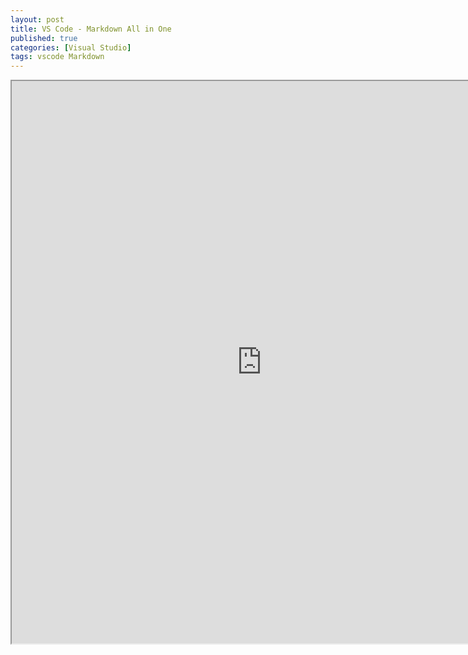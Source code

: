 ```yaml
---
layout: post
title: VS Code - Markdown All in One
published: true
categories: [Visual Studio]
tags: vscode Markdown
---
```

<iframe width="800" height="900" src="https://docs.google.com/document/d/e/2PACX-1vSzwxWA0CoyvEsu0xKhO3uIftGQXR2_-vW-TKGHDMUGo7nvJLo0PG2b6JfbBWr_eXAYhqewmoTqvULZ/pub?embedded=true"></iframe>  
  

